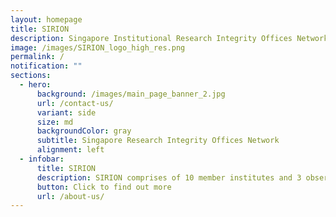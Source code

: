 ```yaml
---
layout: homepage
title: SIRION
description: Singapore Institutional Research Integrity Offices Network
image: /images/SIRION_logo_high_res.png
permalink: /
notification: ""
sections:
  - hero:
      background: /images/main_page_banner_2.jpg
      url: /contact-us/
      variant: side
      size: md
      backgroundColor: gray
      subtitle: Singapore Research Integrity Offices Network
      alignment: left
  - infobar:
      title: SIRION
      description: SIRION comprises of 10 member institutes and 3 observer institutes
      button: Click to find out more
      url: /about-us/
---
```

